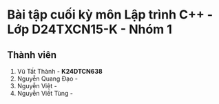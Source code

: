 # Bài tập cuối kỳ môn Lập trình C++ - Lớp D24TXCN15-K - Nhóm 1

## Thành viên
1. Vũ Tất Thành - __K24DTCN638__
2. Nguyễn Quang Đạo - 
3. Nguyễn Việt - 
4. Nguyễn Viết Tùng - 
